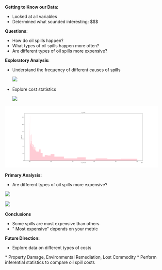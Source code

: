 **Getting to Know our Data:**

* Looked at all variables
* Determined what sounded interesting: $$$

**Questions:**

*	How do oil spills happen?
* What types of oil spills happen more often?
*	Are different types of oil spills more expensive?

**Exploratory Analysis:**
* Understand the frequency of different causes of spills

	![](./cause_frequency2.png )
*	Explore cost statistics

	![](./descriptives2.png)

![](./costs.png)



**Primary Analysis:**
*	Are different types of oil spills more expensive?

![](./cause_mean2.png)

![](./cause_total2.png)

**Conclusions**
* Some spills are most expensive than others
* " Most expensive" depends on your metric

**Future Direction:**
*	Explore data on different types of costs
<p> * Property Damage, Environmental Remediation, Lost Commodity
* Perform inferential statistics to compare oil spill costs
